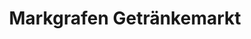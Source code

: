 ---
title: "Markgrafen Getränkemarkt"
url: /tambach-dietharz/markgrafen-getraenkemarkt/
shop: Getränke
---